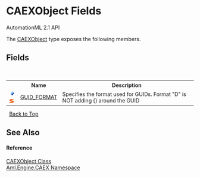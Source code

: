 # CAEXObject Fields
AutomationML 2.1 API 

The <a href="T_Aml_Engine_CAEX_CAEXObject">CAEXObject</a> type exposes the following members.


## Fields
&nbsp;<table><tr><th></th><th>Name</th><th>Description</th></tr><tr><td>![Public field](media/pubfield.gif "Public field")![Static member](media/static.gif "Static member")</td><td><a href="F_Aml_Engine_CAEX_CAEXObject_GUID_FORMAT">GUID_FORMAT</a></td><td>
Specifies the format used for GUIDs. Format "D" is NOT adding {} around the GUID</td></tr></table>&nbsp;
<a href="#caexobject-fields">Back to Top</a>

## See Also


#### Reference
<a href="T_Aml_Engine_CAEX_CAEXObject">CAEXObject Class</a><br /><a href="N_Aml_Engine_CAEX">Aml.Engine.CAEX Namespace</a><br />